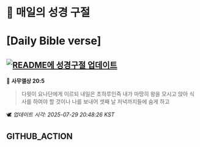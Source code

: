 # 🙏 매일의 성경 구절
# [Daily Bible verse]
## [![README에 성경구절 업데이트](https://github.com/DONGSUKA/first_test/actions/workflows/update-readme-bible.yml/badge.svg)](https://github.com/DONGSUKA/first_test/actions/workflows/update-readme-bible.yml)
<!-- START_BIBLE_VERSE -->
📖 **사무엘상 20:5**
> 다윗이 요나단에게 이르되 내일은 초하루인즉 내가 마땅히 왕을 모시고 앉아 식사를 하여야 할 것이나 나를 보내어 셋째 날 저녁까지들에 숨게 하고

🕊️ _업데이트 시각: 2025-07-29 20:48:26 KST_
  <!-- END_BIBLE_VERSE -->
## GITHUB_ACTION
